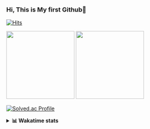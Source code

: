 ### Hi, This is My first Github👋
[![Hits](https://hits.seeyoufarm.com/api/count/incr/badge.svg?url=https%3A%2F%2Fgithub.com%2FJonghyun-Park1027&count_bg=%2379C83D&title_bg=%23555555&icon=&icon_color=%23E7E7E7&title=hits&edge_flat=false)](https://hits.seeyoufarm.com)
<br>


<p>
  <img height="180em" src="https://github-readme-stats-eight-rho-29.vercel.app/api?username=Jonghyun-Park1027&show_icons=true&include_all_commits=true&bg_color=30,e96443,904e95&title_color=fff&text_color=fff">
  <img height="180em" src="https://github-readme-stats-eight-rho-29.vercel.app/api/top-langs/?username=Jonghyun-Park1027&layout=compact&bg_color=30,e96443,904e95&title_color=fff&text_color=fff">


[![Solved.ac Profile](http://mazassumnida.wtf/api/v2/generate_badge?boj=ppjjhh1027)](https://solved.ac/ppjjhh1027/)

</p>
<details>
<summary><b>📊 Wakatime stats</b><br></summary>
<div>
<hr/>



<!--START_SECTION:waka-->
![Code Time](http://img.shields.io/badge/Code%20Time-616%20hrs%202%20mins-blue)

![Profile Views](http://img.shields.io/badge/Profile%20Views-0-blue)

**🐱 My GitHub Data** 

> 📦 67.5 kB Used in GitHub's Storage 
 > 
> 🏆 177 Contributions in the Year 2023
 > 
> 🚫 Not Opted to Hire
 > 
> 📜 7 Public Repositories 
 > 
> 🔑 1 Private Repositories 
 > 
**I'm an Early 🐤** 

```text
🌞 Morning                39 commits          █████░░░░░░░░░░░░░░░░░░░░   19.60 % 
🌆 Daytime                118 commits         ███████████████░░░░░░░░░░   59.30 % 
🌃 Evening                38 commits          █████░░░░░░░░░░░░░░░░░░░░   19.10 % 
🌙 Night                  4 commits           █░░░░░░░░░░░░░░░░░░░░░░░░   02.01 % 
```
📅 **I'm Most Productive on Friday** 

```text
Monday                   34 commits          ████░░░░░░░░░░░░░░░░░░░░░   17.09 % 
Tuesday                  21 commits          ███░░░░░░░░░░░░░░░░░░░░░░   10.55 % 
Wednesday                9 commits           █░░░░░░░░░░░░░░░░░░░░░░░░   04.52 % 
Thursday                 20 commits          ███░░░░░░░░░░░░░░░░░░░░░░   10.05 % 
Friday                   57 commits          ███████░░░░░░░░░░░░░░░░░░   28.64 % 
Saturday                 18 commits          ██░░░░░░░░░░░░░░░░░░░░░░░   09.05 % 
Sunday                   40 commits          █████░░░░░░░░░░░░░░░░░░░░   20.10 % 
```


📊 **This Week I Spent My Time On** 

```text
🕑︎ Time Zone: Asia/Seoul

💬 Programming Languages: 
Python                   12 hrs 16 mins      █████████████████░░░░░░░░   66.97 % 
Jupyter                  5 hrs 35 mins       ████████░░░░░░░░░░░░░░░░░   30.54 % 
Markdown                 26 mins             █░░░░░░░░░░░░░░░░░░░░░░░░   02.39 % 
CSV/TSV                  1 min               ░░░░░░░░░░░░░░░░░░░░░░░░░   00.10 % 

🔥 Editors: 
VS Code                  12 hrs 41 mins      █████████████████░░░░░░░░   69.27 % 
PyCharm                  5 hrs 37 mins       ████████░░░░░░░░░░░░░░░░░   30.73 % 

🐱‍💻 Projects: 
Codingtest               12 hrs 41 mins      █████████████████░░░░░░░░   69.27 % 
competition_23_7_10(end) 5 hrs 11 mins       ███████░░░░░░░░░░░░░░░░░░   28.29 % 
dacon_전력사용량예측            17 mins             ░░░░░░░░░░░░░░░░░░░░░░░░░   01.59 % 
전력수요 예측 논문               6 mins              ░░░░░░░░░░░░░░░░░░░░░░░░░   00.60 % 
Unknown Project          1 min               ░░░░░░░░░░░░░░░░░░░░░░░░░   00.15 % 

💻 Operating System: 
Windows                  18 hrs 19 mins      █████████████████████████   100.00 % 
```

**I Mostly Code in Jupyter Notebook** 

```text
Jupyter Notebook         6 repos             █████████████████████░░░░   85.71 % 
C++                      1 repo              ████░░░░░░░░░░░░░░░░░░░░░   14.29 % 
```




 Last Updated on 04/11/2023 18:33:51 UTC
<!--END_SECTION:waka-->
</details>



